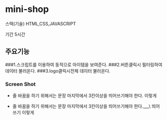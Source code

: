 # mini-shop
스택(기술)
HTML,CSS,JAVASCRIPT

기간
5시간 
 
## 주요기능
###1.스크립트를 이용하여 동적으로 아이템을 보여준다. 
###2.버튼클릭시 필터링하여 데이터 불러온다.
###3.logo클릭시전체 데이터 불러온다.


### Screen Shot 




* 줄 바꿈을 하기 위해서는 문장 마지막에서 3칸이상을 띄어쓰기해야 한다. 
이렇게

* 줄 바꿈을 하기 위해서는 문장 마지막에서 3칸이상을 띄어쓰기해야 한다.___\\ 띄어쓰기
이렇게
